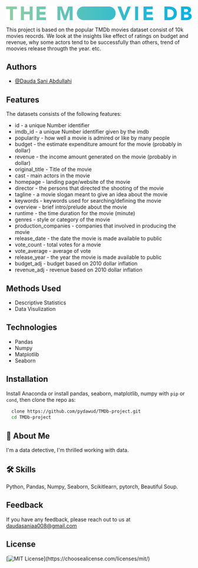 ![banner](tmdb.svg)


This project is based on the popular TMDb movies dataset consist of 10k movies reocrds. We look at the insights like effect of ratings on budget and revenue, why some actors tend to be successfully than others, trend of moovies release througth the year. etc.


## Authors

- [@Dauda Sani Abdullahi](https://www.github.com/pydawud)


## Features
The datasets consists of the following features:
- id - a unique Number identifier
- imdb_id - a unique Number identifier given by the imdb
- popularity - how well a movie is admired or like by many people
- budget - the estimate expenditure amount for the movie (probably in dollar)
- revenue - the income amount generated on the movie (probably in dollar)
- original_title - Title of the movie
- cast - main actors in the movie
- homepage - landing page/website of the movie
- director -  the persons that directed the shooting of the movie
- tagline -  a movie slogan meant to give an idea about the movie
- keywords - keywords used for searching/defining the movie
- overview - brief intro/prelude about the movie
- runtime - the time duration for the movie (minute)
- genres - style or category of the movie
- production_companies - companies that involved in producing the movie
- release_date - the date the movie is made available to public
- vote_count - total votes for a movie
- vote_average - average of vote
- release_year - the year the movie is made available to public
- budget_adj - budget based on 2010 dollar inflation
- revenue_adj - revenue based on 2010 dollar inflation

## Methods Used
- Descriptive Statistics
- Data Visulization
## Technologies

- Pandas
- Numpy
- Matplotlib
- Seaborn


## Installation

Install Anaconda or install pandas, seaborn, matplotlib, numpy with `pip` or `cond`, then clone the repo as:

```bash
  clone https://github.com/pydawud/TMDb-project.git
  cd TMDb-project
```
    
## 🚀 About Me
I'm a data detective, I'm thrilled working with data. 


## 🛠 Skills
Python, Pandas, Numpy, Seaborn, Scikitlearn, pytorch, Beautiful Soup.


## Feedback

If you have any feedback, please reach out to us at daudasaniaa008@gmail.com


## License


[![MIT License](https://img.shields.io/apm/l/atomic-design-ui.svg?)](https://choosealicense.com/licenses/mit/)

